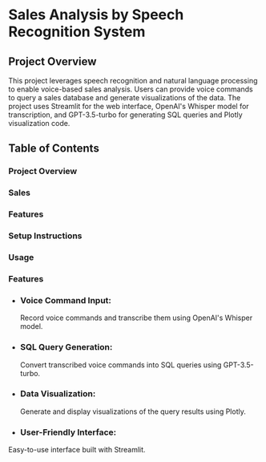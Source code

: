 # Sales Analysis by Speech Recognition System

## Project Overview
 This project leverages speech recognition and natural language processing to enable voice-based sales analysis. Users can provide voice commands to query a sales database and generate visualizations of the data. The project uses Streamlit for the web interface, OpenAI's Whisper model for transcription, and GPT-3.5-turbo for generating SQL queries and Plotly visualization code.
## Table of Contents
### Project Overview
### Sales
### Features
### Setup Instructions
### Usage
###  Features
* ### Voice Command Input:
  Record voice commands and transcribe them using OpenAI's Whisper model.
* ### SQL Query Generation:
  Convert transcribed voice commands into SQL queries using GPT-3.5-turbo.
* ### Data Visualization:
  Generate and display visualizations of the query results using Plotly.
* ### User-Friendly Interface:
 Easy-to-use interface built with Streamlit.


